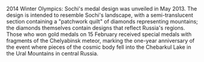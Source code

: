 2014 Winter Olympics: Sochi's medal design was unveiled in May 2013. The design is intended to resemble Sochi's landscape, with a semi-translucent section containing a "patchwork quilt" of diamonds representing mountains; the diamonds themselves contain designs that reflect Russia's regions. Those who won gold medals on 15 February received special medals with fragments of the Chelyabinsk meteor, marking the one-year anniversary of the event where pieces of the cosmic body fell into the Chebarkul Lake in the Ural Mountains in central Russia.
